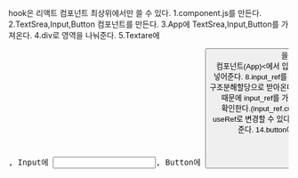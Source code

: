 hook은 리액트 컴포넌트 최상위에서만 쓸 수 있다.
1.component.js를 만든다.
2.TextSrea,Input,Button 컴포넌트를 만든다.
3.App에 TextSrea,Input,Button를 가져온다.
4.div로 영역을 나눠준다.
5.Textare에 <pre>, Input에 <input>, Button에 <button>을 만든다.
6.css 변경 7.부모 컴포넌트(App)<에서 입력한 값을 가져오기 위해서 input에 ref값을 먼저 넣어준다.
8.input_ref를 input에 넘겨준다. 9.넘겨준 input_ref를 props로 구조분해할당으로 받아온다.
10.button을 눌렀을 때에도 값을 가져와야 하기 때문에 input_ref를 가져온다.
11.onClick으로 console.log를 찍어서 확인한다.(input_ref.current.value) 12.값을 변경하려면 useState와 useRef로 변경할 수 있다.
13.textArea애 참조할 수 있는 텍스트 값 text를 준다.
14.button에는 변경할 수 있는 값인 setText를 준다.
